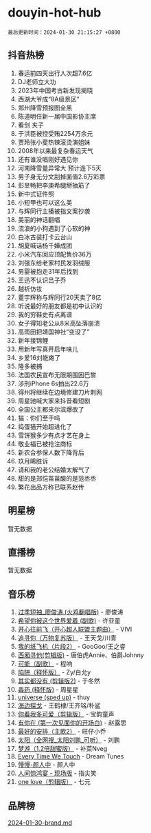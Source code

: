 # douyin-hot-hub

`最后更新时间：2024-01-30 21:15:27 +0800`

## 抖音热榜

1. 春运前四天出行人次超7.6亿
1. DJ老师立大功
1. 2023年中国考古新发现揭晓
1. 西湖大爷成“8A级景区”
1. 郑州降雪预报图全黑
1. 陈道明任新一届中国影协主席
1. 看剑 夹子
1. 于洪臣被控受贿2254万余元
1. 贾玲张小斐热辣滚烫演姐妹
1. 2008年以来最复杂春运天气
1. 还有谁没唱刚好遇见你
1. 河南降雪量异常大 预计连下5天
1. 男子身无分文刮掉面值2.6万彩票
1. 彭昱畅把李庚希腿掰抽筋了
1. 新中式证件照
1. 小短甲也可以这么美
1. 与辉同行主播被指文案抄袭
1. 美丽的神话翻唱
1. 流浪的小狗遇到了心软的神
1. 白冰古装打卡云台山
1. 胡夏喊话杨千嬅成团
1. 小米汽车回应顶配售价36万
1. 刘强东给老家村民发羽绒服
1. 男婴被抱走31年后找到
1. 王迅不认识吕子乔
1. 越祈仿妆
1. 董宇辉称与辉同行20天卖了8亿
1. 听说最好的朋友都是初中认识的
1. 我的穷鞋史有点离谱
1. 女子得知老公从8米高坠落崩溃
1. 高雨田把靖国神社“变没了”
1. 新年接锦鲤
1. 用新年写真开启年味儿
1. 乡爱16刘能瘫了
1. 隆多被捕
1. 法国农民宣布无限期围困巴黎
1. 涉刑iPhone 6s拍出22.6万
1. 得州将继续在边境修建刀片刺网
1. 周星驰喊大家来抖音看短剧
1. 全国公主都来尔滨爆改了
1. 猫：你们至于吗
1. 捣蛋猫开始超进化了
1. 雪饼猴多少有点才艺在身上
1. 敬业福已被抢注商标
1. 新农合参保人数下降背后
1. 玖月晞胜诉
1. 请和我的老公结婚太解气了
1. 甜的是郑恺苗苗酸的是范丞丞
1. 繁花出品方称已联系赵传

## 明星榜

暂无数据

## 直播榜

暂无数据

## 音乐榜

1. [过季短袖_廖俊涛 (火鸡翻唱版)](https://sf3-cdn-tos.douyinstatic.com/obj/tos-cn-ve-2774/ogQVJl0tRBKxQgZji7YClFEBrVDeHpPTWfCZbQ) - 廖俊涛
1. [希望你被这个世界爱着 (副歌)](https://sf86-cdn-tos.douyinstatic.com/obj/tos-cn-ve-2774/oUHCmWQfZlE3QQBKBeD8rCFLpJzPgCpImhsxMt) - 许亚童
1. [开心往前飞（开心超人联盟主题曲）](https://sf3-cdn-tos.douyinstatic.com/obj/tos-cn-ve-2774/9d8fb7c82cf1421fb93a9fe925275e0a) - VIVI
1. [追寻你（万物复苏版）](https://sf3-cdn-tos.douyinstatic.com/obj/tos-cn-ve-2774/oYeAZJsbjIDit9APmBg8u6uDUQnHmoCf3gbo74) - 王天戈/川青
1. [我的纸飞机（片段2）](https://sf86-cdn-tos.douyinstatic.com/obj/tos-cn-ve-2774/oM2ZrKcg2CD5AeRB2gkeXOFB1IxAGJdZPazYHf) - GooGoo/王之睿
1. [西厢寻他(剪辑版)](https://sf86-cdn-tos.douyinstatic.com/obj/tos-cn-ve-2774/oUsAVfAQKlRNxEv5qxvIB8o5qmIWUcXbzJKJhw) - 唐伯虎Annie、伯爵Johnny
1. [可能（副歌）](https://sf86-cdn-tos.douyinstatic.com/obj/tos-cn-ve-2774/cde1731888894259b333569393c2fb51) - 程响
1. [陷阱（释怀版）](https://sf3-cdn-tos.douyinstatic.com/obj/tos-cn-ve-2774/oE8C21LeZrzKLDFfQYgMzx4GAIHageG5IzayY7) - Zy/白允y
1. [其实都没有 (剪辑版2)](https://sf3-cdn-tos.douyinstatic.com/obj/tos-cn-ve-2774/oEBNQenHZtBhxYjGgUDQk0BCHTigQafgFlbQ7k) - 于冬然
1. [毒药 (释怀版)](https://sf6-cdn-tos.douyinstatic.com/obj/tos-cn-ve-2774/oYILMEAzspdZBIzy4frJNB8ZHPHWAhiwowd4Ad) - 周星星
1. [universe (sped up)](https://sf6-cdn-tos.douyinstatic.com/obj/tos-cn-ve-2774/oIQnurQLDCsdYeegkM4CKuVb23MZBXtX6QB8bv) - thuy
1. [海边探戈](https://sf3-cdn-tos.douyinstatic.com/obj/tos-cn-ve-2774/os9gE0VQCGqt6VQkZDyBBYvfSDY0QFe3vVmubn) - 王鹤棣/王齐铭/朴鲨
1. [你看我多可爱（剪辑版）](https://sf86-cdn-tos.douyinstatic.com/obj/tos-cn-ve-2774/018d241ee66a4a189b2fa9ea2fe3363d) - 宝韵童声
1. [有你在 (第一次见面你的开场白)](https://sf86-cdn-tos.douyinstatic.com/obj/tos-cn-ve-2774/oAthrQ3ClJBfI57uBoFEgNDYtNCZ0TSYQQfxQ0) - 赵露思
1. [最好的安排（主歌2）](https://sf3-cdn-tos.douyinstatic.com/obj/tos-cn-ve-2774/oMMZX1DuHpMwgoDztBmZswgQnbCeeANZxBHkFY) - 旺仔小乔
1. [太阳（全网搜_太阳刘鹏_可听）](https://sf86-cdn-tos.douyinstatic.com/obj/tos-cn-ve-2774/ogWbyIQnlBFImVbeDocRdCIYtBHlbJXgfZMvgz) - 刘鹏
1. [梦游（1.2倍甜蜜版）](https://sf86-cdn-tos.douyinstatic.com/obj/tos-cn-ve-2774/o4gyAUm8hwufoEABmwVIiQtHsFuGzAEEWtNMzo) - 补菜Nveg
1. [Every Time We Touch](https://sf3-cdn-tos.douyinstatic.com/obj/tos-cn-ve-2774/ogN6lUKQeBBfEVhIOMikG1CcJjugxk1tztZyhP) - Dream Tunes
1. [慢慢-颜人中](https://sf86-cdn-tos.douyinstatic.com/obj/tos-cn-ve-2774/ocjHNfBXdBxQNC8ZGAeoLMFTUgtBg8bkExunDC) - 颜人中
1. [人间惊鸿宴 - 现场版](https://sf3-cdn-tos.douyinstatic.com/obj/tos-cn-ve-2774/osF4mrPePAf2Yv8Wfr5fATCHZwL5h1QiGQAKwz) - 指尖笑
1. [one love（剪辑版）](https://sf86-cdn-tos.douyinstatic.com/obj/tos-cn-ve-2774/o4utbbKzHedACBQ0bkG7ZBgUvDQzbBDnYd1f1k) - 七元

## 品牌榜

[2024-01-30-brand.md](2024-01-30-brand.md)

